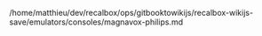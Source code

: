 /home/matthieu/dev/recalbox/ops/gitbooktowikijs/recalbox-wikijs-save/emulators/consoles/magnavox-philips.md